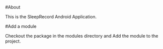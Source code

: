 #About

This is the SleepRecord Android Application.

#Add a module

Checkout the package in the modules directory and Add the module to the project.
